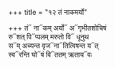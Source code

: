 +++
title = "१२ तं नाकमर्यो"

+++
तं᳓ ना᳓कम् अर्यो᳓ अ᳓गृभीतशोचिषं  
रु᳓शत् पि᳓प्पलम् मरुतो वि᳓ धूनुथ  
स᳓म् अच्यन्त वृज᳓ना᳓तित्विषन्त य᳓त्  
स्व᳓रन्ति घो᳓षं वि᳓ततम् ऋताय᳓वः
